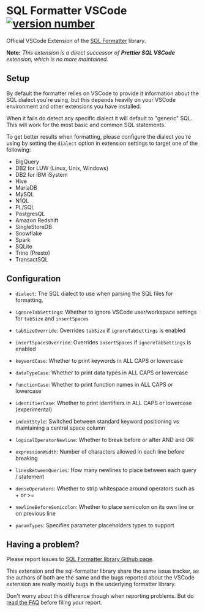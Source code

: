 # SQL Formatter VSCode [![version number](https://img.shields.io/visual-studio-marketplace/v/ReneSaarsoo.sql-formatter-vsc?label=vscode)](https://marketplace.visualstudio.com/items?itemName=ReneSaarsoo.sql-formatter-vsc)

Official VSCode Extension of the [SQL Formatter][sql-formatter] library.

**Note:** _This extension is a direct successor of **Prettier SQL VSCode** extension,
which is no more maintained._

## Setup

By default the formatter relies on VSCode to provide it information
about the SQL dialect you're using, but this depends heavily on your
VSCode environment and other extensions you have installed.

When it fails do detect any specific dialect it will default to
"generic" SQL. This will work for the most basic and common SQL statements.

To get better results when formatting, please configure the dialect
you're using by setting the `dialect` option in extension settings
to target one of the following:

- BigQuery
- DB2 for LUW (Linux, Unix, Windows)
- DB2 for IBM iSystem
- Hive
- MariaDB
- MySQL
- N1QL
- PL/SQL
- PostgresQL
- Amazon Redshift
- SingleStoreDB
- Snowflake
- Spark
- SQLite
- Trino (Presto)
- TransactSQL

## Configuration

- `dialect`: The SQL dialect to use when parsing the SQL files for formatting.

- `ignoreTabSettings`: Whether to ignore VSCode user/workspace settings for `tabSize` and `insertSpaces`

- `tabSizeOverride`: Overrides `tabSize` if `ignoreTabSettings` is enabled

- `insertSpacesOverride`: Overrides `insertSpaces` if `ignoreTabSettings` is enabled

- `keywordCase`: Whether to print keywords in ALL CAPS or lowercase

- `dataTypeCase`: Whether to print data types in ALL CAPS or lowercase

- `functionCase`: Whether to print function names in ALL CAPS or lowercase

- `identifierCase`: Whether to print identifiers in ALL CAPS or lowercase (experimental)

- `indentStyle`: Switched between standard keyword positioning vs maintaining a central space column

- `logicalOperatorNewline`: Whether to break before or after AND and OR

- `expressionWidth`: Number of characters allowed in each line before breaking

- `linesBetweenQueries`: How many newlines to place between each query / statement

- `denseOperators`: Whether to strip whitespace around operators such as + or >=

- `newlineBeforeSemicolon`: Whether to place semicolon on its own line or on previous line

- `paramTypes`: Specifies parameter placeholders types to support

## Having a problem?

Please report issues to [SQL Formatter library Github page][issues].

This extension and the sql-formatter library share the same issue tracker,
as the authors of both are the same and the bugs reported about the VSCode
extension are really mostly bugs in the underlying formatter library.

Don't worry about this difference though when reporting problems.
But do [read the FAQ][faq] before filing your report.

[sql-formatter]: https://github.com/sql-formatter-org/sql-formatter
[issues]: https://github.com/sql-formatter-org/sql-formatter/issues
[faq]: https://github.com/sql-formatter-org/sql-formatter#frequently-asked-questions
